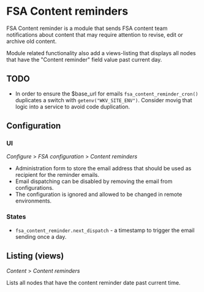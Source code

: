 # FSA Content reminders

FSA Content reminder is a module that sends FSA content team notifications about
content that may require attention to revise, edit or archive old content.

Module related functionality also add a views-listing that displays all nodes 
that have the "Content reminder" field value past current day. 

## TODO

* In order to ensure the $base_url for emails `fsa_content_reminder_cron()`
duplicates a switch with `getenv("WKV_SITE_ENV")`. Consider movig that logic 
into a service to avoid code duplication. 

## Configuration

### UI

*Configure* > *FSA configuration* > *Content reminders*

* Administration form to store the email address that should be used as recipient 
for the reminder emails.
* Email dispatching can be disabled by removing the email from configurations.
* The configuration is ignored and allowed to be changed in remote environments.

### States

* `fsa_content_reminder.next_dispatch` - a timestamp to trigger the email 
sending once a day.


## Listing (views) 

*Content* > *Content reminders*

Lists all nodes that have the content reminder date past current time.
